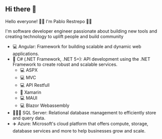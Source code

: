## Hi there 👋
Hello everyone! 👋🏼 I'm Pablo Restrepo 👋🏼

I'm software developer engineer passionate about building new tools and creating technology to uplift people and build community


- 💻 Angular: Framework for building scalable and dynamic web applications.
- 🦾 C# (.NET Framework, .NET 5+): API development using the .NET Framework to create robust and scalable services.
  - 💻 ASPX
  - 💻 MVC
  - 💻 API Restfull
  - 📱 Xamarin
  - 💻 MAUI
  - 💻 Blazor Webassembly
- 🕵🏼‍♂️ SQL Server: Relational database management to efficiently store and query data.
- ✈️ Azure: Microsoft's cloud platform that offers compute, storage, database services and more to help businesses grow and scale.
<!--
**pablortpo/pablortpo** is a ✨ _special_ ✨ repository because its `README.md` (this file) appears on your GitHub profile.

Here are some ideas to get you started:

- 🔭 I’m currently working on ...
- 🌱 I’m currently learning ...
- 👯 I’m looking to collaborate on ...
- 🤔 I’m looking for help with ...
- 💬 Ask me about ...
- 📫 How to reach me: ...
- 😄 Pronouns: ...
- ⚡ Fun fact: ...
-->

<!--
https://github.com/pablortpo#%EF%B8%8F-github-analytics
-->

